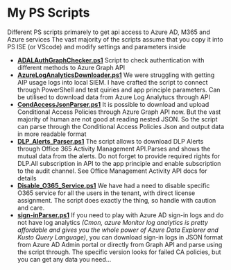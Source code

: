 # My PS Scripts

Different PS scripts primarely to get api access to Azure AD, M365 and Azure services
The vast majority of the scripts assume that you copy it into PS ISE (or VScode) and modify settings and parameters inside

- [**ADALAuthGraphChecker.ps1**](https://github.com/Kirbogd/My-PS-Scripts/blob/master/ADALAuthGraphChecker.ps1) Script to check authentication with different methods to Azure Graph API
- [**AzureLogAnalyticsDownloader.ps1**](https://github.com/Kirbogd/My-PS-Scripts/blob/master/AzureLogAnalyticsDownloader.ps1) We were struggling with getting AIP usage logs into local SIEM. I have crafted the script to connect through PowerShell and test quiries and app principle parameters. Can be utilised to download data from Azure Log Analytucs through API
- [**CondAccessJsonParser.ps1**](https://github.com/Kirbogd/My-PS-Scripts/blob/master/CondAccessJsonParser.ps1) It is possible to download and upload Conditional Access Policies through Azure Graph API now. But the vast majority of human are not good at reading nested JSON. So the script can parse through the Conditional Access Policies Json and output data in more readable format
- [**DLP_Alerts_Parser.ps1**](https://github.com/Kirbogd/My-PS-Scripts/blob/master/DLP_Alerts_Parser.ps1) The script allows to download DLP Alerts through Office 365 Activity Management API.Parses and shows the mutual data from the alerts. Do not forget to provide required rights for DLP.All subscription in API to the app principle and enable subscription to the audit channel. See Office Management Activity API docs for details
- [**Disable_O365_Service.ps1**](https://github.com/Kirbogd/My-PS-Scripts/blob/master/Disable_O365_Service.ps1) We have had a need to disable specific O365 service for all the users in the tenant, with direct license assignment. The script does exactly the thing, so handle with caution and care. 
- [**sign-inParser.ps1**](https://github.com/Kirbogd/My-PS-Scripts/blob/master/sign-inParser.ps1) If you need to play with Azure AD sign-in logs and do not have log analytics _(Cmon, azure Monitor log analytics is pretty affordable and gives you the whole power of Azure Data Explorer and Kusto Query Language)_, you can download sign-in logs in JSON format from Azure AD Admin portal or directly from Graph API and parse using the script through. The specific version looks for failed CA policies, but you can get any data you need...
